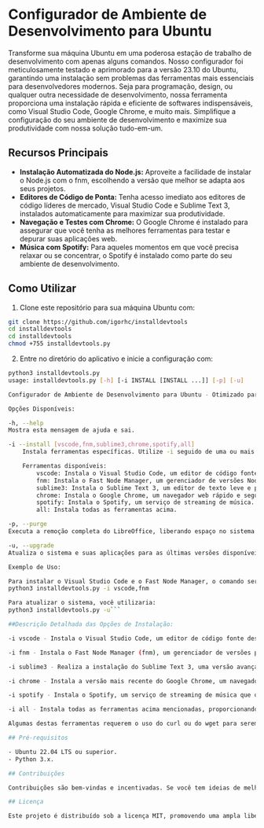 # Configurador de Ambiente de Desenvolvimento para Ubuntu

Transforme sua máquina Ubuntu em uma poderosa estação de trabalho de desenvolvimento com apenas alguns comandos. Nosso configurador foi meticulosamente testado e aprimorado para a versão 23.10 do Ubuntu, garantindo uma instalação sem problemas das ferramentas mais essenciais para desenvolvedores modernos. Seja para programação, design, ou qualquer outra necessidade de desenvolvimento, nossa ferramenta proporciona uma instalação rápida e eficiente de softwares indispensáveis, como Visual Studio Code, Google Chrome, e muito mais. Simplifique a configuração do seu ambiente de desenvolvimento e maximize sua produtividade com nossa solução tudo-em-um.

## Recursos Principais

- **Instalação Automatizada do Node.js:** Aproveite a facilidade de instalar o Node.js com o fnm, escolhendo a versão que melhor se adapta aos seus projetos.
- **Editores de Código de Ponta:** Tenha acesso imediato aos editores de código líderes de mercado, Visual Studio Code e Sublime Text 3, instalados automaticamente para maximizar sua produtividade.
- **Navegação e Testes com Chrome:** O Google Chrome é instalado para assegurar que você tenha as melhores ferramentas para testar e depurar suas aplicações web.
- **Música com Spotify:** Para aqueles momentos em que você precisa relaxar ou se concentrar, o Spotify é instalado como parte do seu ambiente de desenvolvimento.

## Como Utilizar

1. Clone este repositório para sua máquina Ubuntu com:

```sh
git clone https://github.com/igorhc/installdevtools
cd installdevtools
cd installdevtools
chmod +755 installdevtools.py
```

2. Entre no diretório do aplicativo e inicie a configuração com:

````sh
python3 installdevtools.py
usage: installdevtools.py [-h] [-i INSTALL [INSTALL ...]] [-p] [-u]

Configurador de Ambiente de Desenvolvimento para Ubuntu - Otimizado para Ubuntu 23.10

Opções Disponíveis:

-h, --help
Mostra esta mensagem de ajuda e sai.

-i --install [vscode,fnm,sublime3,chrome,spotify,all]
    Instala ferramentas específicas. Utilize -i seguido de uma ou mais ferramentas, separadas por vírgulas sem espaços. Exemplo: -i vscode,fnm para instalar o Visual Studio Code e o Fast Node Manager.

    Ferramentas disponíveis:
        vscode: Instala o Visual Studio Code, um editor de código fonte com suporte extensivo para desenvolvimento.
        fnm: Instala o Fast Node Manager, um gerenciador de versões Node.js.
        sublime3: Instala o Sublime Text 3, um editor de texto leve e poderoso.
        chrome: Instala o Google Chrome, um navegador web rápido e seguro.
        spotify: Instala o Spotify, um serviço de streaming de música.
        all: Instala todas as ferramentas acima.

-p, --purge
Executa a remoção completa do LibreOffice, liberando espaço no sistema.

-u, --upgrade
Atualiza o sistema e suas aplicações para as últimas versões disponíveis.

Exemplo de Uso:

Para instalar o Visual Studio Code e o Fast Node Manager, o comando seria:
python3 installdevtools.py -i vscode,fnm

Para atualizar o sistema, você utilizaria:
python3 installdevtools.py -u```

##Descrição Detalhada das Opções de Instalação:

-i vscode - Instala o Visual Studio Code, um editor de código fonte desenvolvido pela Microsoft. Ele é amplamente reconhecido pela sua performance e suporte a uma vasta gama de linguagens de programação, além de possuir uma extensa biblioteca de extensões que ampliam suas funcionalidades.

-i fnm - Instala o Fast Node Manager (fnm), um gerenciador de versões para Node.js extremamente rápido e eficiente. Facilita a gestão de múltiplas versões do Node.js em uma única máquina, permitindo a fácil troca entre elas conforme necessário.

-i sublime3 - Realiza a instalação do Sublime Text 3, uma versão avançada deste popular editor de texto leve, mas poderoso. Conhecido por sua velocidade e interface de usuário minimalista, o Sublime Text oferece suporte a muitas linguagens de programação e ferramentas de marcação, com uma ampla variedade de plugins disponíveis.

-i chrome - Instala a versão mais recente do Google Chrome, um navegador web de alta velocidade, seguro e de uso gratuito, desenvolvido pelo Google. O Chrome é conhecido por sua interface de usuário simples, desempenho robusto e suporte extensivo a padrões web modernos.

-i spotify - Instala o Spotify, um serviço de streaming de música que oferece acesso a milhões de músicas, podcasts e vídeos de artistas de todo o mundo. O Spotify é uma ferramenta essencial para amantes da música, permitindo descobrir, ouvir e organizar suas músicas favoritas com facilidade.

-i all - Instala todas as ferramentas acima mencionadas, proporcionando um ambiente de desenvolvimento abrangente e atualizado, além de acesso a entretenimento de qualidade através do Spotify. Ideal para usuários que desejam configurar rapidamente um novo dispositivo com todas as suas ferramentas favoritas.

Algumas destas ferramentas requerem o uso do curl ou do wget para serem instaladas. Durante o processo de instalação, é verificado se o curl ou o wget já estão presentes no sistema. Caso não estejam, o instalador procederá com a instalação desses componentes.

## Pré-requisitos

- Ubuntu 22.04 LTS ou superior.
- Python 3.x.

## Contribuições

Contribuições são bem-vindas e incentivadas. Se você tem ideias de melhorias, funcionalidades adicionais ou correções de bugs, sinta-se à vontade para abrir uma issue ou enviar um pull request.

## Licença

Este projeto é distribuído sob a licença MIT, promovendo uma ampla liberdade de uso, modificação e distribuição.
````
